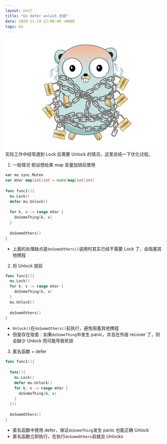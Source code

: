 ```yaml
---
layout: post
title: "Go defer unlock 总结"
date: 2020-11-19 22:00:00 +0800
tags: Go
---
```


![defer unlock](/assets/images/2020-11-19-Go_Defer_Unlock_1.jpg)
实际工作中经常遇到 Lock 后需要 Unlock 的情况，这里总结一下优化过程。

1. 一般情况
   假设想给某 map 变量加锁后使用

```Go
var mu sync.Mutex
var mVar map[int]int = make(map[int]int)

func func1(){
  mu.Lock()
  defer mu.Unlock()

  for k, v := range mVar {
    doSomeThing(k, v)
  }

  doSomeOthers()
}
```

- 上面的处理缺点是`doSomeOthers()`调用时其实已经不需要 Lock 了，会阻塞其他携程

2. 将 Unlock 提前

```Go
func func1(){
  mu.Lock()
  for k, v := range mVar {
    doSomeThing(k, v)
  }
  mu.Unlock()

  doSomeOthers()
}
```

- `Unlock()`在`doSomeOthers()`前执行，避免阻塞其他携程
- 但是存在隐患：如果`doSomeThing`中发生 panic，并且在外层 recover 了，则会缺少 Unlock 而可能导致死锁

3. 匿名函数 + defer

```Go
func func1(){

  func(){
    mu.Lock()
    defer mu.Unlock()
    for k, v := range mVar {
      doSomeThing(k, v)
    }
  }()

  doSomeOthers()
}
```

- 匿名函数中使用 defer，保证`doSomeThing`发生 panic 也能正确 Unlock
- 匿名函数立即执行，在执行`doSomeOthers`前就会 Unlocks
